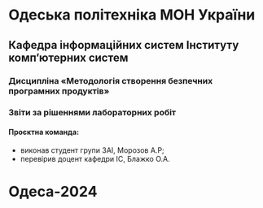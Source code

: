 # Одеська політехніка МОН України

## Кафедра інформаційних систем Інституту комп’ютерних систем

### Дисципліна «Методологія створення безпечних програмних продуктів»

### Звіти за рішеннями лабораторних робіт

#### Проєктна команда:
- виконав студент групи ЗАІ, Морозов А.Р;
- перевірив доцент кафедри ІС, Блажко О.А.

# Одеса-2024
